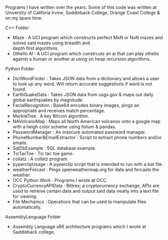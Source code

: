 Programs I have written over the years. Some of this code was written at University of Califoria Irvine, Saddleback College, Orange Coast College & on my spare time.

C++ Folder
  - Maze       : A UCI program which constructs perfect MxN or NxN mazes and solves said mazes using breadth and        
                 depth first algorithms.
  - Othello AI : A UCI program which constrcuts an ai that can play othello against a human or another ai using on
                 heap recursion algorithms. 
  
Python Folder
  - DictWordFinder    : Takes JSON data from a dictionary and allows a user to look up any word. Will return accurate
                        suggestions if word is not found.
  - EarthQuakeData    : Takes JSON data from usgs.gov & maps out daily global earthquakes by magnitude.
  - FacialRecognition : Base64 encodes binary images, pings an appropriate and receives match percentage.
  - MerkleTree        : A key Bitcoin algorithm.
  - NAVolcanoMap      : Maps all North American volcanos onto a google map with a heigh color scheme using folium &
                        pandas.
  - PasswordManager   : An insecure automated password manager.
  - PhoneNumber&EmailExtractor : Script to extract phone numbers and/or emails.
  - SqlDbExample      : SQL database example.
  - TicTacToe         : Tic tac toe game.
  - collatz           : A collatz program.
  - pyperclipUsage    : A pyperclip script that is intended to run with a bat file.
  - weatherForcast    : Pings openweathermap.org for data and forcasts the weather.
  - OCC Python Work     : Programs I wrote at OCC.
  - CryptoCurrencyAPIData : Bittrex; a cryptocurrency exchange, APIs are used to retreive certain data and output
                            said data neatly into a text file for viewing.
  - File Mechanics    : Operations that can be used to manipulate files automatically. 
  
  AssemblyLanguage Folder
  - Assembly Language x86 architecture programs which I wrote at Saddleback college.
